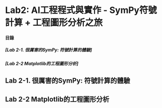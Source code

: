 # Lab2: AI工程程式與實作 - SymPy符號計算 + 工程圖形分析之旅

<a name="000"/>

#### 目錄

##### [Lab 2-1. 很厲害的SymPy: 符號計算的體驗]
##### [Lab 2-2 Matplotlib的工程圖形分析]

<a name="001"/>

## Lab 2-1. 很厲害的SymPy: 符號計算的體驗

<a name="002"/>

## Lab 2-2 Matplotlib的工程圖形分析
